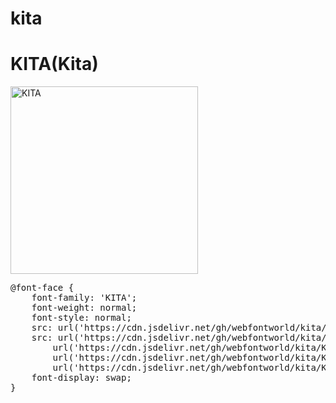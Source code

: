 # kita

# KITA(Kita)

<a href="https://wess.tistory.com/250" target="_blank">
    <img src="https://webfontworld.github.io/kita/KITA.jpg" alt="KITA" style="width:300px">
</a>

<pre>
@font-face {
    font-family: 'KITA';
    font-weight: normal;
    font-style: normal;
    src: url('https://cdn.jsdelivr.net/gh/webfontworld/kita/Kita.eot');
    src: url('https://cdn.jsdelivr.net/gh/webfontworld/kita/Kita.eot?#iefix') format('embedded-opentype'),
        url('https://cdn.jsdelivr.net/gh/webfontworld/kita/Kita.woff2') format('woff2'),
        url('https://cdn.jsdelivr.net/gh/webfontworld/kita/Kita.woff') format('woff'),
        url('https://cdn.jsdelivr.net/gh/webfontworld/kita/Kita.ttf') format("truetype");
    font-display: swap;
}
</pre>
